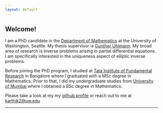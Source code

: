 ```yaml
---
layout: default
---
```


## Welcome!

I am a PhD candidate in the [Department of Mathematics](https://math.washington.edu/) at the University of Washington, Seattle. My thesis supervisor is [Gunther Uhlmann](https://sites.math.washington.edu/~gunther/). My broad area of research is inverse problems arising in partial differential equations. I am specifically interested in the uniqueness aspect of elliptic inverse problems.

Before joining the PhD program, I studied at [Tata Institute of Fundamental Research](https://www.math.tifrbng.res.in/) in Bangalore where I graduated with a MSc degree in Mathematics. Prior to that, I did my undergraduate studies from [University of Mumbai](http://www.mu.ac.in/) where I obtained a BSc degree in Mathematics. 

 Please take a look at my my [github profile](https://github.com/iyer-karthik) or reach out to me at <karthik2@uw.edu>
 
 
---
